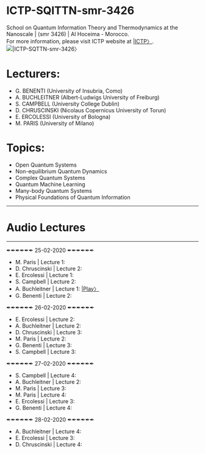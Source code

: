 # ICTP-SQITTN-smr-3426
School on Quantum Information Theory and Thermodynamics at the Nanoscale | (smr 3426) | Al Hoceima - Morocco.  
For more information, please visit ICTP website at [|ICTP〉](http://indico.ictp.it/event/9023/).
![|ICTP-SQTTN-smr-3426〉](https://raw.githubusercontent.com/etriZiko/ICTP-SQTTN-smr-3426/master/SQITTN.png) 

# Lecturers:
- G. BENENTI (University of Insubria, Como)
- A. BUCHLEITNER (Albert-Ludwigs University of Freiburg)
- S. CAMPBELL (University College Dublin)
- D. CHRUSCINSKI (Nicolaus Copernicus University of Torun)
- E. ERCOLESSI (University of Bologna)
- M. PARIS (University of Milano)

# Topics:
- Open Quantum Systems
- Non-equilibrium Quantum Dynamics
- Complex Quantum Systems
- Quantum Machine Learning
- Many-body Quantum Systems
- Physical Foundations of Quantum Information
-----------------------------------------------------------------------------
#                                  Audio Lectures
-----------------------------------------------------------------------------
✒✒✒✒✒✒ 25-02-2020 ✒✒✒✒✒✒


- M. Paris | Lecture 1: 
- D. Chruscinski | Lecture 2:
- E. Ercolessi | Lecture 1: 
- S. Campbell | Lecture 2: 
- A. Buchleitner | Lecture 1:  [|Play〉](https://www.dropbox.com/s/fjlgipuw822lt82/ICTP-SQITTN-A.%20Buchleitner_L1.mp3?dl=0)
- G. Benenti | Lecture 2: 


✒✒✒✒✒✒ 26-02-2020 ✒✒✒✒✒✒


- E. Ercolessi | Lecture 2:
- A. Buchleitner | Lecture 2: 
- D. Chruscinski | Lecture 3: 
- M. Paris | Lecture 2: 
- G. Benenti | Lecture 3: 
- S. Campbell | Lecture 3: 


✒✒✒✒✒✒ 27-02-2020 ✒✒✒✒✒✒


- S. Campbell | Lecture 4:
- A. Buchleitner | Lecture 2:
- M. Paris | Lecture 3:
- M. Paris | Lecture 4: 
- E. Ercolessi | Lecture 3:
- G. Benenti | Lecture 4: 


✒✒✒✒✒✒ 28-02-2020 ✒✒✒✒✒✒


- A. Buchleitner | Lecture 4: 
- E. Ercolessi | Lecture 3:
- D. Chruscinski | Lecture 4:
